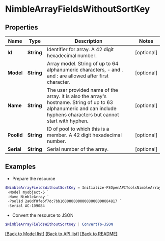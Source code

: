 # NimbleArrayFieldsWithoutSortKey
## Properties

Name | Type | Description | Notes
------------ | ------------- | ------------- | -------------
**Id** | **String** | Identifier for array. A 42 digit hexadecimal number. | [optional] 
**Model** | **String** | Array model. String of up to 64 alphanumeric characters, - and . and : are allowed after first character. | [optional] 
**Name** | **String** | The user provided name of the array. It is also the array&#39;s hostname. String of up to 63 alphanumeric and can include hyphens characters but cannot start with hyphen. | [optional] 
**PoolId** | **String** | ID of pool to which this is a member. A 42 digit hexadecimal number. | [optional] 
**Serial** | **String** | Serial number of the array. | [optional] 

## Examples

- Prepare the resource
```powershell
$NimbleArrayFieldsWithoutSortKey = Initialize-PSOpenAPIToolsNimbleArrayFieldsWithoutSortKey  -Id 2a0df0fe6f7dc7bb16000000000000000000004817 `
 -Model myobject-5 `
 -Name NimbleArray `
 -PoolId 2a0df0fe6f7dc7bb16000000000000000000004817 `
 -Serial AC-109084
```

- Convert the resource to JSON
```powershell
$NimbleArrayFieldsWithoutSortKey | ConvertTo-JSON
```

[[Back to Model list]](../README.md#documentation-for-models) [[Back to API list]](../README.md#documentation-for-api-endpoints) [[Back to README]](../README.md)

